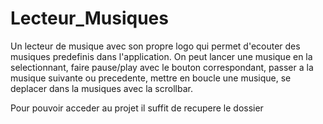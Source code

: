 # Lecteur_Musiques
Un lecteur de musique avec son propre logo qui permet d'ecouter des musiques predefinis dans l'application. On peut lancer une musique en la selectionnant, faire pause/play avec le bouton correspondant, passer a la musique suivante ou precedente, mettre en boucle une musique, se deplacer dans la musiques avec la scrollbar.

Pour pouvoir acceder au projet il suffit de recupere le dossier 
